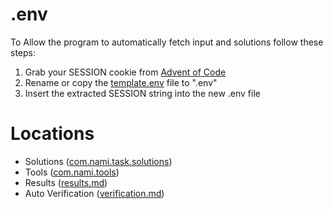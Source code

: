 # .env
To Allow the program to automatically fetch input and solutions follow these steps:
1. Grab your SESSION cookie from [Advent of Code](https://adventofcode.com/)
2. Rename or copy the [template.env](template.env) file to ".env"
3. Insert the extracted SESSION string into the new .env file

# Locations
- Solutions ([com.nami.task.solutions](src/main/kotlin/com/nami/task/solutions))
- Tools ([com.nami.tools](src/main/kotlin/com/nami/tools))
- Results ([results.md](results.md))
- Auto Verification ([verification.md](verification.md))
